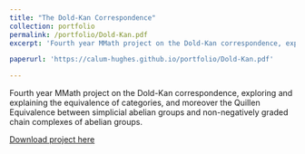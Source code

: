 ```yaml
---
title: "The Dold-Kan Correspondence"
collection: portfolio
permalink: /portfolio/Dold-Kan.pdf
excerpt: 'Fourth year MMath project on the Dold-Kan correspondence, exploring and explaining the equivalence of categories, and moreover the Quillen Equivalence between simplicial abelian groups and non-negatively graded chain complexes of abelian groups. '

paperurl: 'https://calum-hughes.github.io/portfolio/Dold-Kan.pdf'

---
```

Fourth year MMath project on the Dold-Kan correspondence, exploring and explaining the equivalence of categories, and moreover the Quillen Equivalence between simplicial abelian groups and non-negatively graded chain complexes of abelian groups. 

[Download project here](https://calum-hughes.github.io/portfolio/Dold-Kan.pdf)


